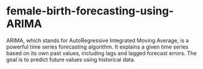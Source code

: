 # female-birth-forecasting-using-ARIMA
 ARIMA, which stands for AutoRegressive Integrated Moving Average, is a powerful time series forecasting algorithm. It explains a given time series based on its own past values, including lags and lagged forecast errors. The goal is to predict future values using historical data.
